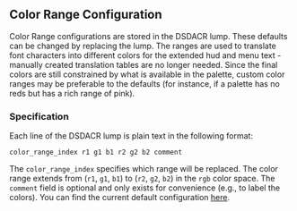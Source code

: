 ## Color Range Configuration

Color Range configurations are stored in the DSDACR lump. These defaults can be changed by replacing the lump. The ranges are used to translate font characters into different colors for the extended hud and menu text - manually created translation tables are no longer needed. Since the final colors are still constrained by what is available in the palette, custom color ranges may be preferable to the defaults (for instance, if a palette has no reds but has a rich range of pink).

### Specification

Each line of the DSDACR lump is plain text in the following format:

`color_range_index r1 g1 b1 r2 g2 b2 comment`

The `color_range_index` specifies which range will be replaced. The color range extends from (`r1`, `g1`, `b1`) to (`r2`, `g2`, `b2`) in the `rgb` color space. The `comment` field is optional and only exists for convenience (e.g., to label the colors). You can find the current default configuration [here](../prboom2/data/lumps/dsdacr.lmp).
